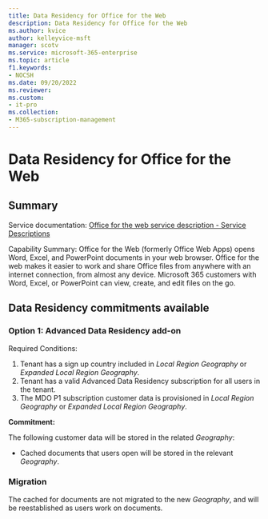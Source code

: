 ```yaml
---
title: Data Residency for Office for the Web
description: Data Residency for Office for the Web
ms.author: kvice
author: kelleyvice-msft
manager: scotv
ms.service: microsoft-365-enterprise
ms.topic: article
f1.keywords:
- NOCSH
ms.date: 09/20/2022
ms.reviewer: 
ms.custom:
- it-pro
ms.collection:
- M365-subscription-management
---
```


# Data Residency for Office for the Web

## Summary

Service documentation: [Office for the web service description - Service Descriptions](/office365/servicedescriptions/office-online-service-description/office-online-service-description)

Capability Summary: Office for the Web (formerly Office Web Apps) opens Word, Excel, and PowerPoint documents in your web browser. Office for the web makes it easier to work and share Office files from anywhere with an internet connection, from almost any device. Microsoft 365 customers with Word, Excel,  or PowerPoint can view, create, and edit files on the go.

## Data Residency commitments available

### Option 1: Advanced Data Residency add-on

Required Conditions:

1.	Tenant has a sign up country included in _Local Region Geography_ or _Expanded Local Region Geography_.
2.	Tenant has a valid Advanced Data Residency subscription for all users in the tenant.
3.	The MDO P1 subscription customer data is provisioned in _Local Region Geography_ or _Expanded Local Region Geography_.

**Commitment:**

The following customer data will be stored in the related _Geography_:

- Cached documents that users open will be stored in the relevant _Geography_.

### Migration 
The cached for documents are not migrated to the new _Geography_, and will be reestablished as users work on documents.
